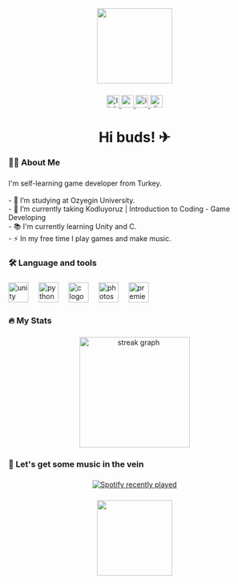 <div align="center">
  <img height="150" src="https://i.ibb.co/xsRssr3/kiribattaniy-transformed.png"  />
</div>

###

<div align="center">
  <a href="https://www.linkedin.com/in/atillacirak/" target="_blank">
    <img src="https://img.shields.io/static/v1?message=LinkedIn&logo=linkedin&label=&color=0077B5&logoColor=white&labelColor=&style=for-the-badge" height="25" alt="linkedin logo"  />
  </a>
  <a href="https://www.youtube.com/@kiribenn" target="_blank">
    <img src="https://img.shields.io/static/v1?message=Youtube&logo=youtube&label=&color=FF0000&logoColor=white&labelColor=&style=for-the-badge" height="25" alt="youtube logo"  />
  </a>
  <a href="https://www.instagram.com/kiriorati/" target="_blank">
    <img src="https://img.shields.io/static/v1?message=Instagram&logo=instagram&label=&color=E4405F&logoColor=white&labelColor=&style=for-the-badge" height="25" alt="instagram logo"  />
  </a>
  <a href="https://discordapp.com/users/852613136595157072" target="_blank">
    <img src="https://img.shields.io/static/v1?message=Discord&logo=discord&label=&color=7289DA&logoColor=white&labelColor=&style=for-the-badge" height="25" alt="discord logo"  />
  </a>
</div>

###

<h1 align="center">Hi buds! ✈</h1>

###

<h3 align="left">👩‍💻  About Me</h3>

###

<p align="left">I'm self-learning game developer from Turkey.<br><br>- 🔭 I’m studying at Ozyegin University.<br>- 📖 I’m currently taking Kodluyoruz | Introduction to Coding - Game Developing<br>- 📚 I'm currently learning Unity and C.<br>- ⚡ In my free time I play games and make music.</p>

###

<h3 align="left">🛠 Language and tools</h3>

###

<div align="left">
  <img src="https://cdn.jsdelivr.net/gh/devicons/devicon/icons/unity/unity-original.svg" height="40" alt="unity logo"  />
  <img width="12" />
  <img src="https://cdn.jsdelivr.net/gh/devicons/devicon/icons/python/python-original.svg" height="40" alt="python logo"  />
  <img width="12" />
  <img src="https://cdn.jsdelivr.net/gh/devicons/devicon/icons/c/c-original.svg" height="40" alt="c logo"  />
  <img width="12" />
  <img src="https://cdn.jsdelivr.net/gh/devicons/devicon/icons/photoshop/photoshop-plain.svg" height="40" alt="photoshop logo"  />
  <img width="12" />
  <img src="https://cdn.jsdelivr.net/gh/devicons/devicon/icons/premierepro/premierepro-plain.svg" height="40" alt="premierepro logo"  />
</div>

###

<h3 align="left">🔥   My Stats</h3>

###

<div align="center">
  <img src="https://streak-stats.demolab.com?user=atillacirak&locale=en&mode=daily&theme=dark&hide_border=false&border_radius=5&order=3" height="220" alt="streak graph"  />
</div>

###

<h3 align="left">🎵 Let's get some music in the vein</h3>

###

<div align="center">
  <a href="https://open.spotify.com/user/5aju866j89audp4l5v1b07r83">
    <img src="https://spotify-recently-played-readme.vercel.app/api?user=5aju866j89audp4l5v1b07r83&count=5" alt="Spotify recently played"  />
  </a>
</div>

###

<div align="center">
  <img height="150" src="https://cdn.discordapp.com/attachments/1007287677181239377/1071583865233219645/kiripat.gif?ex=656bc7be&is=655952be&hm=766d06917b9d83ca4ccd2a3793d6a8359e633f1011c32bd5fe52aa8bce04b8a3&"  />
</div>

###
